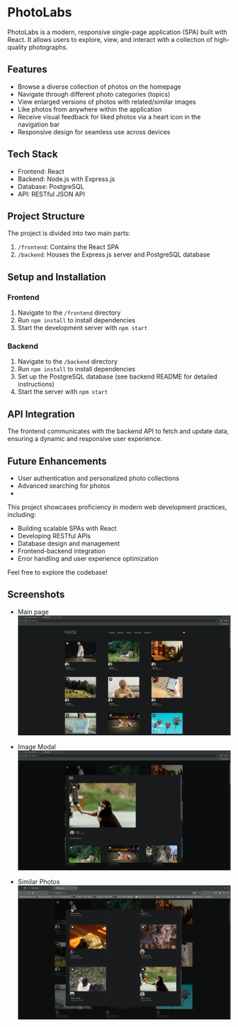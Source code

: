# PhotoLabs

PhotoLabs is a modern, responsive single-page application (SPA) built with React. It allows users to explore, view, and interact with a collection of high-quality photographs.

## Features

- Browse a diverse collection of photos on the homepage
- Navigate through different photo categories (topics)
- View enlarged versions of photos with related/similar images
- Like photos from anywhere within the application
- Receive visual feedback for liked photos via a heart icon in the navigation bar
- Responsive design for seamless use across devices

## Tech Stack

- Frontend: React
- Backend: Node.js with Express.js
- Database: PostgreSQL
- API: RESTful JSON API

## Project Structure

The project is divided into two main parts:

1. `/frontend`: Contains the React SPA
2. `/backend`: Houses the Express.js server and PostgreSQL database

## Setup and Installation

### Frontend

1. Navigate to the `/frontend` directory
2. Run `npm install` to install dependencies
3. Start the development server with `npm start`

### Backend

1. Navigate to the `/backend` directory
2. Run `npm install` to install dependencies
3. Set up the PostgreSQL database (see backend README for detailed instructions)
4. Start the server with `npm start`

## API Integration

The frontend communicates with the backend API to fetch and update data, ensuring a dynamic and responsive user experience.


## Future Enhancements

- User authentication and personalized photo collections
- Advanced searching for photos
-

This project showcases proficiency in modern web development practices, including:

- Building scalable SPAs with React
- Developing RESTful APIs
- Database design and management
- Frontend-backend integration
- Error handling and user experience optimization

Feel free to explore the codebase!

## Screenshots
- Main page
!["PhotoLabs main page"](https://github.com/ClintasaurusRex/photoLab/blob/master/docs/PhotoLabs-main.png?raw=true)

- Image Modal
!["PhotoLabs modal"](https://github.com/ClintasaurusRex/photoLab/blob/master/docs/PhotoLabs-modal.png?raw=true)

- Similar Photos
!["PhotoLabs similar photos"](https://github.com/ClintasaurusRex/photoLab/blob/master/docs/PhotoLabs-similarPhotos.png?raw=true)
